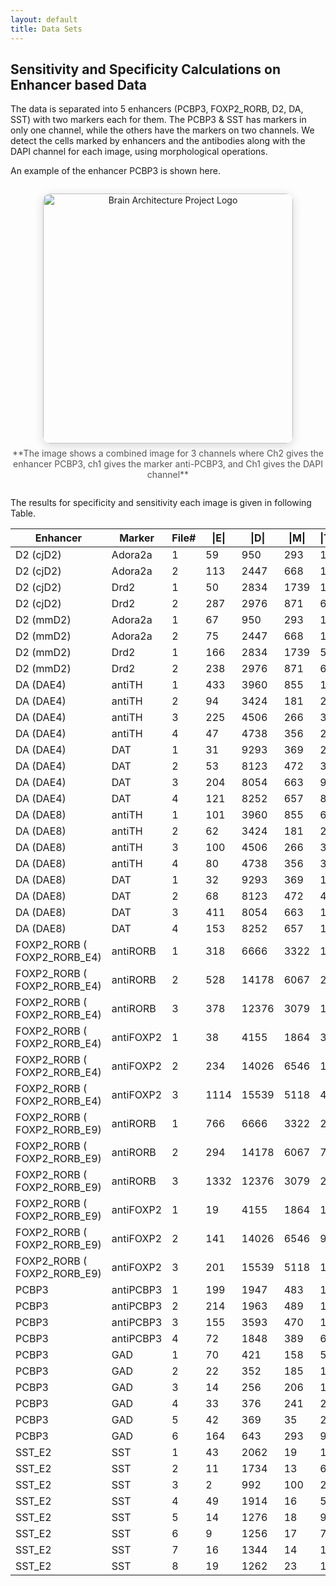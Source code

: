 ```yaml
---
layout: default
title: Data Sets
---
```


## Sensitivity and Specificity Calculations on Enhancer based Data

The data is separated into 5 enhancers  (PCBP3, FOXP2_RORB, D2, DA, SST) with two markers each for them. 
The PCBP3 & SST has markers in only one channel, while the others have the markers on two channels. 
We detect the cells marked by enhancers and the antibodies along with the DAPI channel for each image, using morphological operations. 

An example of the enhancer PCBP3 is shown here.

<div style="text-align: center; margin: 2em 0;">
  <img src="{{ '/assets/images/PCBp3_antiPCBp3.png' | relative_url }}" alt="Brain Architecture Project Logo" style="width:400px; height:auto; object-fit:contain; border-radius:12px; box-shadow:0 4px 16px rgba(0,0,0,0.15);">
  <div style="margin-top: 0.5em; color: #555; font-size: 1em;">**The image shows a combined image for 3 channels where Ch2 gives the enhancer PCBP3, ch1 gives the marker anti-PCBP3, and Ch1 gives the DAPI channel**</div>
</div>

The results for specificity and sensitivity each image is given in following Table.

| **Enhancer** | **Marker** | **File#** | **\|E\|** | **\|D\|** | **\|M\|** | **\|TP\|** | **Specificity** | **Sensitivity** |
| --- | --- | --- | --- | --- | --- | --- | --- | --- |
| D2 (cjD2) | Adora2a | 1   | 59  | 950 | 293 | 17  | 0.9361 | 0.0580 |
| D2 (cjD2) | Adora2a | 2   | 113 | 2447 | 668 | 15  | 0.9449 | 0.0225 |
| D2 (cjD2) | Drd2 | 1   | 50  | 2834 | 1739 | 10  | 0.9635 | 0.0058 |
| D2 (cjD2) | Drd2 | 2   | 287 | 2976 | 871 | 65  | 0.8945 | 0.0746 |
| D2 (mmD2) | Adora2a | 1   | 67  | 950 | 293 | 19  | 0.9269 | 0.0165 |
| D2 (mmD2) | Adora2a | 2   | 75  | 2447 | 668 | 11  | 0.9640 | 0.0648 |
| D2 (mmD2) | Drd2 | 1   | 166 | 2834 | 1739 | 54  | 0.8977 | 0.0311 |
| D2 (mmD2) | Drd2 | 2   | 238 | 2976 | 871 | 62  | 0.9164 | 0.0712 |
| DA (DAE4) | antiTH | 1   | 433 | 3960 | 855 | 151 | 0.9092 | 0.0330 |
| DA (DAE4) | antiTH | 2   | 94  | 3424 | 181 | 25  | 0.9787 | 0.0783 |
| DA (DAE4) | antiTH | 3   | 225 | 4506 | 266 | 32  | 0.9545 | 0.0820 |
| DA (DAE4) | antiTH | 4   | 47  | 4738 | 356 | 20  | 0.9938 | 0.0242 |
| DA (DAE4) | DAT | 1   | 31  | 9293 | 369 | 21  | 0.9989 | 0.0569 |
| DA (DAE4) | DAT | 2   | 53  | 8123 | 472 | 38  | 0.9980 | 0.0805 |
| DA (DAE4) | DAT | 3   | 204 | 8054 | 663 | 97  | 0.9855 | 0.1463 |
| DA (DAE4) | DAT | 4   | 121 | 8252 | 657 | 88  | 0.9957 | 0.1339 |
| DA (DAE8) | antiTH | 1   | 101 | 3960 | 855 | 64  | 0.9881 | 0.0749 |
| DA (DAE8) | antiTH | 2   | 62  | 3424 | 181 | 21  | 0.9874 | 0.1160 |
| DA (DAE8) | antiTH | 3   | 100 | 4506 | 266 | 30  | 0.9835 | 0.1128 |
| DA (DAE8) | antiTH | 4   | 80  | 4738 | 356 | 33  | 0.9893 | 0.0927 |
| DA (DAE8) | DAT | 1   | 32  | 9293 | 369 | 15  | 0.9981 | 0.0407 |
| DA (DAE8) | DAT | 2   | 68  | 8123 | 472 | 41  | 0.9965 | 0.0869 |
| DA (DAE8) | DAT | 3   | 411 | 8054 | 663 | 103 | 0.9583 | 0.1554 |
| DA (DAE8) | DAT | 4   | 153 | 8252 | 657 | 107 | 0.9939 | 0.1629 |
| FOXP2_RORB ( FOXP2_RORB_E4) | antiRORB | 1   | 318 | 6666 | 3322 | 167 | 0.9548 | 0.0503 |
| FOXP2_RORB ( FOXP2_RORB_E4) | antiRORB | 2   | 528 | 14178 | 6067 | 210 | 0.9608 | 0.0346 |
| FOXP2_RORB ( FOXP2_RORB_E4) | antiRORB | 3   | 378 | 12376 | 3079 | 119 | 0.9721 | 0.0386 |
| FOXP2_RORB ( FOXP2_RORB_E4) | antiFOXP2 | 1   | 38  | 4155 | 1864 | 31  | 0.9969 | 0.0166 |
| FOXP2_RORB ( FOXP2_RORB_E4) | antiFOXP2 | 2   | 234 | 14026 | 6546 | 168 | 0.9912 | 0.0257 |
| FOXP2_RORB ( FOXP2_RORB_E4) | antiFOXP2 | 3   | 1114 | 15539 | 5118 | 499 | 0.9410 | 0.0975 |
| FOXP2_RORB ( FOXP2_RORB_E9) | antiRORB | 1   | 766 | 6666 | 3322 | 221 | 0.8370 | 0.0665 |
| FOXP2_RORB ( FOXP2_RORB_E9) | antiRORB | 2   | 294 | 14178 | 6067 | 70  | 0.9724 | 0.0115 |
| FOXP2_RORB ( FOXP2_RORB_E9) | antiRORB | 3   | 1332 | 12376 | 3079 | 278 | 0.8866 | 0.0903 |
| FOXP2_RORB ( FOXP2_RORB_E9) | antiFOXP2 | 1   | 19  | 4155 | 1864 | 17  | 0.9991 | 0.0091 |
| FOXP2_RORB ( FOXP2_RORB_E9) | antiFOXP2 | 2   | 141 | 14026 | 6546 | 92  | 0.9934 | 0.0141 |
| FOXP2_RORB ( FOXP2_RORB_E9) | antiFOXP2 | 3   | 201 | 15539 | 5118 | 108 | 0.9911 | 0.0211 |
| PCBP3 | antiPCBP3 | 1   | 199 | 1947 | 483 | 130 | 0.9529 | 0.2692 |
| PCBP3 | antiPCBP3 | 2   | 214 | 1963 | 489 | 138 | 0.9484 | 0.2822 |
| PCBP3 | antiPCBP3 | 3   | 155 | 3593 | 470 | 109 | 0.9853 | 0.2319 |
| PCBP3 | antiPCBP3 | 4   | 72  | 1848 | 389 | 62  | 0.9931 | 0.1594 |
| PCBP3 | GAD | 1   | 70  | 421 | 158 | 52  | 0.9316 | 0.3291 |
| PCBP3 | GAD | 2   | 22  | 352 | 185 | 17  | 0.9701 | 0.0919 |
| PCBP3 | GAD | 3   | 14  | 256 | 206 | 12  | 0.9600 | 0.0583 |
| PCBP3 | GAD | 4   | 33  | 376 | 241 | 29  | 0.9704 | 0.1203 |
| PCBP3 | GAD | 5   | 42  | 369 | 35  | 20  | 0.9341 | 0.5714 |
| PCBP3 | GAD | 6   | 164 | 643 | 293 | 98  | 0.8114 | 0.3345 |
| SST_E2 | SST | 1   | 43  | 2062 | 19  | 13  | 0.9853 | 0.6842 |
| SST_E2 | SST | 2   | 11  | 1734 | 13  | 6   | 0.9971 | 0.4615 |
| SST_E2 | SST | 3   | 2   | 992 | 100 | 2   | 1.0000 | 0.0200 |
| SST_E2 | SST | 4   | 49  | 1914 | 16  | 5   | 0.9752 | 0.1250 |
| SST_E2 | SST | 5   | 14  | 1276 | 18  | 9   | 0.9960 | 0.5000 |
| SST_E2 | SST | 6   | 9   | 1256 | 17  | 7   | 0.9984 | 0.4118 |
| SST_E2 | SST | 7   | 16  | 1344 | 14  | 11  | 0.9962 | 0.7857 |
| SST_E2 | SST | 8   | 19  | 1262 | 23  | 11  | 0.9935 | 0.4783 |


